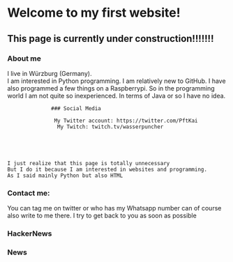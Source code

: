 

# Welcome to my first website!
## This page is currently under construction!!!!!!!


                      
### About me
I live in Würzburg (Germany). <br>
I am interested in Python programming. 
I am relatively new to GitHub.
I have also programmed a few things on a Raspberrypi. 
So in the programming world I am not quite so inexperienced. 
In terms of Java or so I have no idea. 




                  ### Social Media                              

                   My Twitter account: https://twitter.com/PftKai 
                    My Twitch: twitch.tv/wasserpuncher





    I just realize that this page is totally unnecessary
    But I do it because I am interested in websites and programming.
    As I said mainly Python but also HTML 




### Contact me: 
You can tag me on twitter or who has my Whatsapp number can of course also write to me there. 
I try to get back to you as soon as possible



              



### HackerNews     



### News

  







